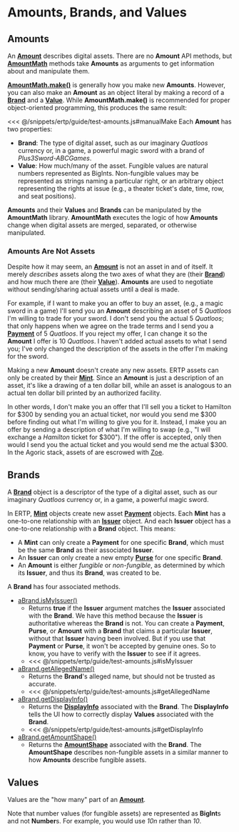 # Amounts, Brands, and Values

## Amounts

An **[Amount](/reference/ertp-api/ertp-data-types.md#amount)** describes digital assets. There are no **Amount** API methods,
but **[AmountMath](/reference/ertp-api/amount-math.md)** methods take **Amounts** as arguments
to get information about and manipulate them.

**[AmountMath.make()](/reference/ertp-api/amount-math.md#amountmath-make-brand-allegedvalue)** is
generally how you make new **Amounts**.
However, you can also make an **Amount** as an object literal by making a record of
a **[Brand](/reference/ertp-api/brand.md)** and a **[Value](/reference/ertp-api/ertp-data-types.md#value)**. While **AmountMath.make()** is recommended for proper 
object-oriented programming, this produces the same result:

<<< @/snippets/ertp/guide/test-amounts.js#manualMake
Each **Amount** has two properties:
- **Brand**: The type of digital asset, such as our imaginary *Quatloos* currency or,
  in a game, a powerful magic sword with a brand of *Plus3Sword-ABCGames*.
- **Value**: How much/many of the asset. Fungible values are natural
numbers represented as BigInts. Non-fungible values may be represented as strings naming a
particular right, or an arbitrary object representing the rights at
issue (e.g., a theater ticket's date, time, row, and seat positions).

**Amounts** and their **Values** and **Brands** can be manipulated by the
**AmountMath** library. **AmountMath** executes the logic of how **Amounts** change when
digital assets are merged, separated, or otherwise manipulated.

### Amounts Are Not Assets

Despite how it may seem, an **[Amount](/reference/ertp-api/ertp-data-types.md#amount)** is not an asset in and of itself.
It merely *describes* assets along the two axes of what they are
(their **[Brand](/reference/ertp-api/brand.md)**) and how much there are 
(their **[Value](/reference/ertp-api/ertp-data-types.md#value)**).
**Amounts** are used to negotiate without sending/sharing actual assets until a deal is made.

For example, if I want to make you an offer to buy an asset, (e.g., a magic sword in a game) I'll send you
an **Amount** describing an asset of 5 *Quatloos* I'm willing to trade for your sword. I don't send you the actual
5 *Quatloos*; that only happens when we agree on the trade terms and I send you a **[Payment](/reference/ertp-api/payment.md)** of 5 *Quatloos*.
If you reject my offer, I can change it so the **Amount** I offer is 10 *Quatloos*. I haven't added actual
assets to what I send you; I've only changed the description of the assets in the offer I'm making for the sword.

Making a new **Amount** doesn't create any new assets.
ERTP assets can only be created by their **[Mint](/reference/ertp-api/mint.md)**.
Since an **Amount** is just a description of an asset, it's like a drawing of a ten dollar bill, while
an asset is analogous to an actual ten dollar bill printed by an authorized facility.

In other words, I don't make you an offer that I'll sell you a ticket to Hamilton for $300 by sending
you an actual ticket, nor would you send me $300 before finding out what I'm willing to give you
for it. Instead,
I make you an offer by sending a description
of what I'm willing to swap (e.g., "I will exchange a *Hamilton* ticket for $300").
If the offer is accepted, only then would I send you the actual ticket and you would send me the actual $300.
In the Agoric stack, assets of are escrowed with [Zoe](/guides/zoe/).

## Brands

A **[Brand](/reference/ertp-api/brand.md)**  object is a descriptor of the type of a digital asset, such as
our imaginary *Quatloos* currency or, in a game, a powerful magic
sword.

In ERTP, **[Mint](/reference/ertp-api/mint.md)** objects create new asset **[Payment](/reference/ertp-api/payment.md)** 
objects. Each **Mint** has a one-to-one relationship with an **[Issuer](/reference/ertp-api/issuer.md)** 
object. And each **Issuer** object has a one-to-one
relationship with a **Brand** object. This means:

- A **Mint** can only create a **Payment** for one specific **Brand**, which
  must be the same **Brand** as their associated **Issuer**.
- An **Issuer** can only create a new empty **[Purse](/reference/ertp-api/purse.md)**
for one specific **Brand**.
- An **Amount** is either *fungible* or *non-fungible*, as determined by which
its **Issuer**, and thus its **Brand**, was created to be. 

A **Brand** has four associated methods.

- [aBrand.isMyIssuer()](/reference/ertp-api/brand.md#abrand-ismyissuer-allegedissuer)
  - Returns **true** if the **Issuer** argument matches the **Issuer** associated with the **Brand**.
    We have this method because the **Issuer** is authoritative whereas the **Brand** is not. You can
    create a **Payment**, **Purse**, or **Amount** with a **Brand** that claims a particular **Issuer**,
    without that **Issuer** having been involved. But if you use that **Payment** or **Purse**, it won't be 
    accepted by genuine ones. So to know, you have to verify with the **Issuer** to see if it agrees.
  - <<< @/snippets/ertp/guide/test-amounts.js#isMyIssuer
- [aBrand.getAllegedName()](/reference/ertp-api/brand.md#abrand-getallegedname)
  - Returns the **Brand**'s alleged name, but should not be trusted as accurate.
  - <<< @/snippets/ertp/guide/test-amounts.js#getAllegedName
- [aBrand.getDisplayInfo()](/reference/ertp-api/brand.md#abrand-getdisplayinfo)
  - Returns the **[DisplayInfo](/reference/ertp-api/ertp-data-types.md#displayinfo)** associated with the
    **Brand**. The **DisplayInfo**
    tells the UI how to correctly display **Values** associated with the **Brand**.
  - <<< @/snippets/ertp/guide/test-amounts.js#getDisplayInfo
- [aBrand.getAmountShape()](/reference/ertp-api/brand.md#abrand-getamountshape)
  - Returns the **[AmountShape](/reference/ertp-api/ertp-data-types.md#amountshape)** associated with the
    **Brand**. The **AmountShape** describes non-fungible assets in a similar manner to how **Amounts**
    describe fungible assets.

## Values

Values are the "how many" part of an **[Amount](/reference/ertp-api/ertp-data-types.md#amount)**. 

Note that number values (for fungible assets) are represented as **BigInt**s and
not **Number**s. For example, you would use *10n* rather than *10*.
